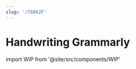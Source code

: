 ```yaml
---
slug: '/76862F'
---
```


# Handwriting Grammarly

import WIP from '@site/src/components/WIP'

<WIP />
